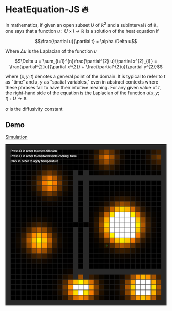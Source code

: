 # HeatEquation-JS :fire:

In mathematics, if given an open subset $U$ of $\mathbb{R}^{2}$ and a subinterval $I$ of $\mathbb{R}$, one says that a function $u : U \times I \rightarrow \mathbb{R}$ is a solution of the heat equation if

$$\frac{\partial u}{\partial t} = \alpha \Delta u$$

Where $\Delta u$ is the Laplacian of the function $u$

$$\Delta u = \sum_{i=1}^{n}\frac{\partial^{2} u}{\partial x^{2}_{i}} = \frac{\partial^{2}u}{\partial x^{2}} + \frac{\partial^{2}u}{\partial y^{2}}$$

where $(x, y; t)$ denotes a general point of the domain. It is typical to refer to $t$ as "time" and $x$, $y$ as "spatial variables," even in abstract contexts where these phrases fail to have their intuitive meaning. For any given value of $t$, the right-hand side of the equation is the Laplacian of the function $u(x, y; t) : U \rightarrow \mathbb{R}$

$\alpha$ is the diffusivity constant

## Demo

[Simulation](https://morcillosanz.github.io/HeatEquation-JS/)

![alt text](https://github.com/MorcilloSanz/HeatEquation-JS/blob/main/img/demo.png)
